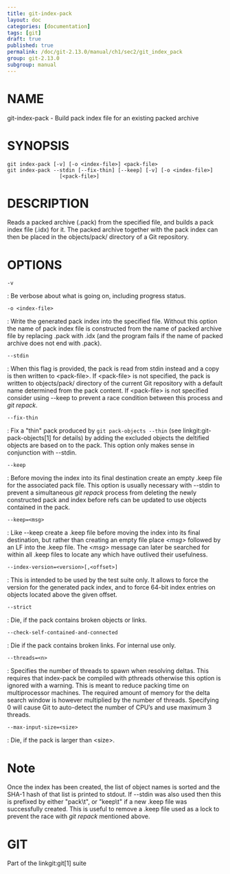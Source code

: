 ```yaml
---
title: git-index-pack
layout: doc
categories: [documentation]
tags: [git]
draft: true
published: true
permalink: /doc/git-2.13.0/manual/ch1/sec2/git_index_pack
group: git-2.13.0
subgroup: manual
---
```


NAME
====

git-index-pack - Build pack index file for an existing packed archive

SYNOPSIS
========

    git index-pack [-v] [-o <index-file>] <pack-file>
    git index-pack --stdin [--fix-thin] [--keep] [-v] [-o <index-file>]
                     [<pack-file>]

DESCRIPTION
===========

Reads a packed archive (.pack) from the specified file, and builds a pack index file (.idx) for it. The packed archive together with the pack index can then be placed in the objects/pack/ directory of a Git repository.

OPTIONS
=======

`-v`

:   Be verbose about what is going on, including progress status.

`-o <index-file>`

:   Write the generated pack index into the specified file. Without this option the name of pack index file is constructed from the name of packed archive file by replacing .pack with .idx (and the program fails if the name of packed archive does not end with .pack).

`--stdin`

:   When this flag is provided, the pack is read from stdin instead and a copy is then written to &lt;pack-file&gt;. If &lt;pack-file&gt; is not specified, the pack is written to objects/pack/ directory of the current Git repository with a default name determined from the pack content. If &lt;pack-file&gt; is not specified consider using --keep to prevent a race condition between this process and *git repack*.

`--fix-thin`

:   Fix a "thin" pack produced by `git pack-objects --thin` (see linkgit:git-pack-objects\[1\] for details) by adding the excluded objects the deltified objects are based on to the pack. This option only makes sense in conjunction with --stdin.

`--keep`

:   Before moving the index into its final destination create an empty .keep file for the associated pack file. This option is usually necessary with --stdin to prevent a simultaneous *git repack* process from deleting the newly constructed pack and index before refs can be updated to use objects contained in the pack.

`--keep=<msg>`

:   Like --keep create a .keep file before moving the index into its final destination, but rather than creating an empty file place *&lt;msg&gt;* followed by an LF into the .keep file. The *&lt;msg&gt;* message can later be searched for within all .keep files to locate any which have outlived their usefulness.

`--index-version=<version>[,<offset>]`

:   This is intended to be used by the test suite only. It allows to force the version for the generated pack index, and to force 64-bit index entries on objects located above the given offset.

`--strict`

:   Die, if the pack contains broken objects or links.

`--check-self-contained-and-connected`

:   Die if the pack contains broken links. For internal use only.

`--threads=<n>`

:   Specifies the number of threads to spawn when resolving deltas. This requires that index-pack be compiled with pthreads otherwise this option is ignored with a warning. This is meant to reduce packing time on multiprocessor machines. The required amount of memory for the delta search window is however multiplied by the number of threads. Specifying 0 will cause Git to auto-detect the number of CPU’s and use maximum 3 threads.

`--max-input-size=<size>`

:   Die, if the pack is larger than &lt;size&gt;.

Note
====

Once the index has been created, the list of object names is sorted and the SHA-1 hash of that list is printed to stdout. If --stdin was also used then this is prefixed by either "pack\\t", or "keep\\t" if a new .keep file was successfully created. This is useful to remove a .keep file used as a lock to prevent the race with *git repack* mentioned above.

GIT
===

Part of the linkgit:git\[1\] suite
